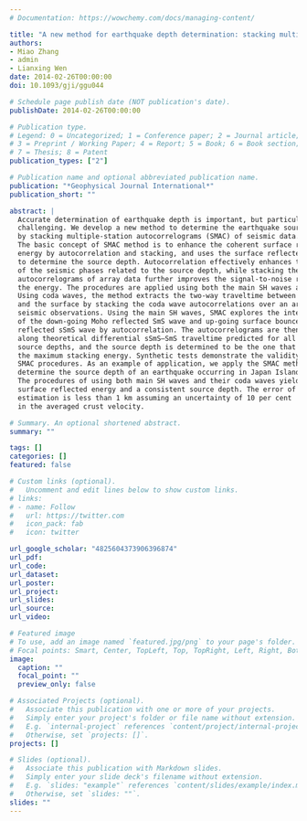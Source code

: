 ```yaml
---
# Documentation: https://wowchemy.com/docs/managing-content/

title: "A new method for earthquake depth determination: stacking multiple-station autocorrelograms"
authors:
- Miao Zhang
- admin
- Lianxing Wen
date: 2014-02-26T00:00:00
doi: 10.1093/gji/ggu044

# Schedule page publish date (NOT publication's date).
publishDate: 2014-02-26T00:00:00

# Publication type.
# Legend: 0 = Uncategorized; 1 = Conference paper; 2 = Journal article;
# 3 = Preprint / Working Paper; 4 = Report; 5 = Book; 6 = Book section;
# 7 = Thesis; 8 = Patent
publication_types: ["2"]

# Publication name and optional abbreviated publication name.
publication: "*Geophysical Journal International*"
publication_short: ""

abstract: |
  Accurate determination of earthquake depth is important, but particularly
  challenging. We develop a new method to determine the earthquake source depth
  by stacking multiple-station autocorrelograms (SMAC) of seismic data.
  The basic concept of SMAC method is to enhance the coherent surface reflected
  energy by autocorrelation and stacking, and uses the surface reflected energy
  to determine the source depth. Autocorrelation effectively enhances the energy
  of the seismic phases related to the source depth, while stacking the
  autocorrelograms of array data further improves the signal-to-noise ratio of
  the energy. The procedures are applied using both the main SH waves and the coda.
  Using coda waves, the method extracts the two-way traveltime between the source
  and the surface by stacking the coda wave autocorrelations over an array of
  seismic observations. Using the main SH waves, SMAC explores the interference
  of the down-going Moho reflected SmS wave and up-going surface bounced Moho
  reflected sSmS wave by autocorrelation. The autocorrelograms are then stacked
  along theoretical differential sSmS–SmS traveltime predicted for all potential
  source depths, and the source depth is determined to be the one that produces
  the maximum stacking energy. Synthetic tests demonstrate the validity of the
  SMAC procedures. As an example of application, we apply the SMAC method to
  determine the source depth of an earthquake occurring in Japan Island.
  The procedures of using both main SH waves and their coda waves yield robust
  surface reflected energy and a consistent source depth. The error of the depth
  estimation is less than 1 km assuming an uncertainty of 10 per cent
  in the averaged crust velocity.

# Summary. An optional shortened abstract.
summary: ""

tags: []
categories: []
featured: false

# Custom links (optional).
#   Uncomment and edit lines below to show custom links.
# links:
# - name: Follow
#   url: https://twitter.com
#   icon_pack: fab
#   icon: twitter

url_google_scholar: "4825604373906396874"
url_pdf:
url_code:
url_dataset:
url_poster:
url_project:
url_slides:
url_source:
url_video:

# Featured image
# To use, add an image named `featured.jpg/png` to your page's folder.
# Focal points: Smart, Center, TopLeft, Top, TopRight, Left, Right, BottomLeft, Bottom, BottomRight.
image:
  caption: ""
  focal_point: ""
  preview_only: false

# Associated Projects (optional).
#   Associate this publication with one or more of your projects.
#   Simply enter your project's folder or file name without extension.
#   E.g. `internal-project` references `content/project/internal-project/index.md`.
#   Otherwise, set `projects: []`.
projects: []

# Slides (optional).
#   Associate this publication with Markdown slides.
#   Simply enter your slide deck's filename without extension.
#   E.g. `slides: "example"` references `content/slides/example/index.md`.
#   Otherwise, set `slides: ""`.
slides: ""
---
```


